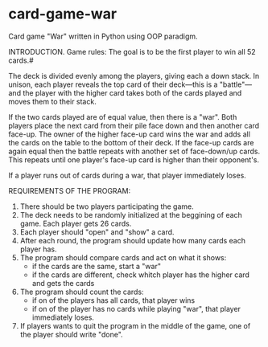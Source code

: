# card-game-war

Card game "War" written in Python using OOP paradigm.

INTRODUCTION. Game rules:
The goal is to be the first player to win all 52 cards.#

The deck is divided evenly among the players, giving each a down stack. In unison, each player reveals the top card of their deck—this is a "battle"—and the player with the higher card takes both of the cards played and moves them to their stack.

If the two cards played are of equal value, then there is a "war". Both players place the next card from their pile face down and then another card face-up. The owner of the higher face-up card wins the war and adds all the cards on the table to the bottom of their deck. If the face-up cards are again equal then the battle repeats with another set of face-down/up cards. This repeats until one player's face-up card is higher than their opponent's.

If a player runs out of cards during a war, that player immediately loses.

REQUIREMENTS OF THE PROGRAM:

1. There should be two players participating the game.
2. The deck needs to be randomly initialized at the beggining of each game. Each player gets 26 cards.
3. Each player should "open" and "show" a card.
4. After each round, the program should update how many cards each player has.
5. The program should compare cards and act on what it shows:
   - if the cards are the same, start a "war"
   - if the cards are different, check whitch player has the higher card and gets the cards
6. The program should count the cards:
   - if on of the players has all cards, that player wins
   - if on of the player has no cards while playing "war", that player immediately loses.
7. If players wants to quit the program in the middle of the game, one of the player should write "done".
